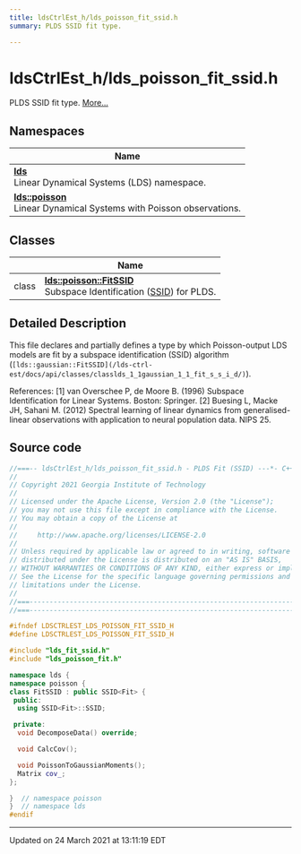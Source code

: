 ```yaml
---
title: ldsCtrlEst_h/lds_poisson_fit_ssid.h
summary: PLDS SSID fit type. 

---
```


# ldsCtrlEst_h/lds_poisson_fit_ssid.h

PLDS SSID fit type.  [More...](#detailed-description)



## Namespaces

| Name           |
| -------------- |
| **[lds](/lds-ctrl-est/docs/api/namespaces/namespacelds/)** <br>Linear Dynamical Systems (LDS) namespace.  |
| **[lds::poisson](/lds-ctrl-est/docs/api/namespaces/namespacelds_1_1poisson/)** <br>Linear Dynamical Systems with Poisson observations.  |

## Classes

|                | Name           |
| -------------- | -------------- |
| class | **[lds::poisson::FitSSID](/lds-ctrl-est/docs/api/classes/classlds_1_1poisson_1_1_fit_s_s_i_d/)** <br>Subspace Identification ([SSID](/lds-ctrl-est/docs/api/classes/classlds_1_1_s_s_i_d/)) for PLDS.  |

## Detailed Description



This file declares and partially defines a type by which Poisson-output LDS models are fit by a subspace identification (SSID) algorithm (`[lds::gaussian::FitSSID](/lds-ctrl-est/docs/api/classes/classlds_1_1gaussian_1_1_fit_s_s_i_d/)`).

References: [1] van Overschee P, de Moore B. (1996) Subspace Identification for Linear Systems. Boston: Springer. [2] Buesing L, Macke JH, Sahani M. (2012) Spectral learning of linear dynamics from generalised-linear observations with application to neural population data. NIPS 25. 





## Source code

```cpp
//===-- ldsCtrlEst_h/lds_poisson_fit_ssid.h - PLDS Fit (SSID) ---*- C++ -*-===//
//
// Copyright 2021 Georgia Institute of Technology
//
// Licensed under the Apache License, Version 2.0 (the "License");
// you may not use this file except in compliance with the License.
// You may obtain a copy of the License at
//
//     http://www.apache.org/licenses/LICENSE-2.0
//
// Unless required by applicable law or agreed to in writing, software
// distributed under the License is distributed on an "AS IS" BASIS,
// WITHOUT WARRANTIES OR CONDITIONS OF ANY KIND, either express or implied.
// See the License for the specific language governing permissions and
// limitations under the License.
//
//===----------------------------------------------------------------------===//
//===----------------------------------------------------------------------===//

#ifndef LDSCTRLEST_LDS_POISSON_FIT_SSID_H
#define LDSCTRLEST_LDS_POISSON_FIT_SSID_H

#include "lds_fit_ssid.h"
#include "lds_poisson_fit.h"

namespace lds {
namespace poisson {
class FitSSID : public SSID<Fit> {
 public:
  using SSID<Fit>::SSID;

 private:
  void DecomposeData() override;

  void CalcCov();

  void PoissonToGaussianMoments();
  Matrix cov_;
};

}  // namespace poisson
}  // namespace lds
#endif
```


-------------------------------

Updated on 24 March 2021 at 13:11:19 EDT
